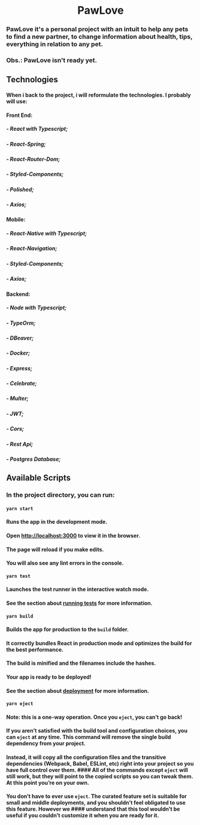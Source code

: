 <h1 align="center">PawLove</h1>

### PawLove it's a personal project with an intuit to help any pets to find a new partner, to change information about health, tips, everything in relation to any pet.
### Obs.: PawLove isn't ready yet.

##  Technologies
#### When i back to the project, i will reformulate the technologies. I probably will use:
#### Front End:
##### - React with Typescript;
##### - React-Spring;
##### - React-Router-Dom;
##### - Styled-Components;
##### - Polished;
##### - Axios;

#### Mobile:
##### - React-Native with Typescript;
##### - React-Navigation;
##### - Styled-Components;
##### - Axios;

#### Backend:
##### - Node with Typescript;
##### - TypeOrm;
##### - DBeaver;
##### - Docker;
##### - Express;
##### - Celebrate;
##### - Multer;
##### - JWT;
##### - Cors;
##### - Rest Api;
##### - Postgres Database;

## Available Scripts

### In the project directory, you can run:

#### `yarn start`

#### Runs the app in the development mode.<br />
#### Open [http://localhost:3000](http://localhost:3000) to view it in the browser.

#### The page will reload if you make edits.<br />
#### You will also see any lint errors in the console.

#### `yarn test`

#### Launches the test runner in the interactive watch mode.<br />
#### See the section about [running tests](https://facebook.github.io/create-react-app/docs/running-tests) for more information.

#### `yarn build`

#### Builds the app for production to the `build` folder.<br />
#### It correctly bundles React in production mode and optimizes the build for the best performance.

#### The build is minified and the filenames include the hashes.<br />
#### Your app is ready to be deployed!

#### See the section about [deployment](https://facebook.github.io/create-react-app/docs/deployment) for more information.

#### `yarn eject`

#### **Note: this is a one-way operation. Once you `eject`, you can’t go back!**

#### If you aren’t satisfied with the build tool and configuration choices, you can `eject` at any time. This command will remove the single build dependency from your project.

#### Instead, it will copy all the configuration files and the transitive dependencies (Webpack, Babel, ESLint, etc) right into your project so you have full control over them. #### All of the commands except `eject` will still work, but they will point to the copied scripts so you can tweak them. At this point you’re on your own.

#### You don’t have to ever use `eject`. The curated feature set is suitable for small and middle deployments, and you shouldn’t feel obligated to use this feature. However we #### understand that this tool wouldn’t be useful if you couldn’t customize it when you are ready for it.
